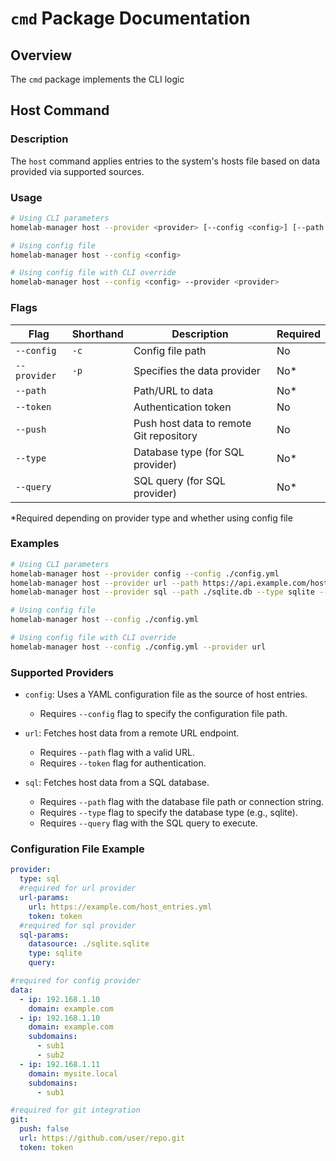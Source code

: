 # `cmd` Package Documentation

## Overview

The `cmd` package implements the CLI logic

## Host Command

### Description

The `host` command applies entries to the system's hosts file based on data provided via supported sources.

### Usage

```sh
# Using CLI parameters
homelab-manager host --provider <provider> [--config <config>] [--path <path>] [--token <token>] [--type <type>] [--query <query>] [--push]

# Using config file
homelab-manager host --config <config>

# Using config file with CLI override
homelab-manager host --config <config> --provider <provider>
```

### Flags

| Flag        | Shorthand | Description                                    | Required |
|-------------|-----------|------------------------------------------------|----------|
| `--config`  | `-c`      | Config file path                               | No       |
| `--provider`| `-p`      | Specifies the data provider                    | No*      |
| `--path`    |           | Path/URL to data                               | No*      |
| `--token`   |           | Authentication token                           | No       |
| `--push`    |           | Push host data to remote Git repository        | No       |
| `--type`    |           | Database type (for SQL provider)               | No*      |
| `--query`   |           | SQL query (for SQL provider)                   | No*      |

*Required depending on provider type and whether using config file

### Examples

```sh
# Using CLI parameters
homelab-manager host --provider config --config ./config.yml
homelab-manager host --provider url --path https://api.example.com/hosts --token your-auth-token
homelab-manager host --provider sql --path ./sqlite.db --type sqlite --query "select * from hosts"

# Using config file
homelab-manager host --config ./config.yml

# Using config file with CLI override
homelab-manager host --config ./config.yml --provider url
```

### Supported Providers

- `config`: Uses a YAML configuration file as the source of host entries.
  - Requires `--config` flag to specify the configuration file path.

- `url`: Fetches host data from a remote URL endpoint.
  - Requires `--path` flag with a valid URL.
  - Requires `--token` flag for authentication.

- `sql`: Fetches host data from a SQL database.
  - Requires `--path` flag with the database file path or connection string.
  - Requires `--type` flag to specify the database type (e.g., sqlite).
  - Requires `--query` flag with the SQL query to execute.

### Configuration File Example

```yml
provider:
  type: sql
  #required for url provider
  url-params:
    url: https://example.com/host_entries.yml
    token: token
  #required for sql provider
  sql-params:
    datasource: ./sqlite.sqlite
    type: sqlite
    query:

#required for config provider
data:
  - ip: 192.168.1.10
    domain: example.com
  - ip: 192.168.1.10
    domain: example.com
    subdomains:
      - sub1
      - sub2
  - ip: 192.168.1.11
    domain: mysite.local
    subdomains:
      - sub1

#required for git integration
git:
  push: false
  url: https://github.com/user/repo.git
  token: token
```
